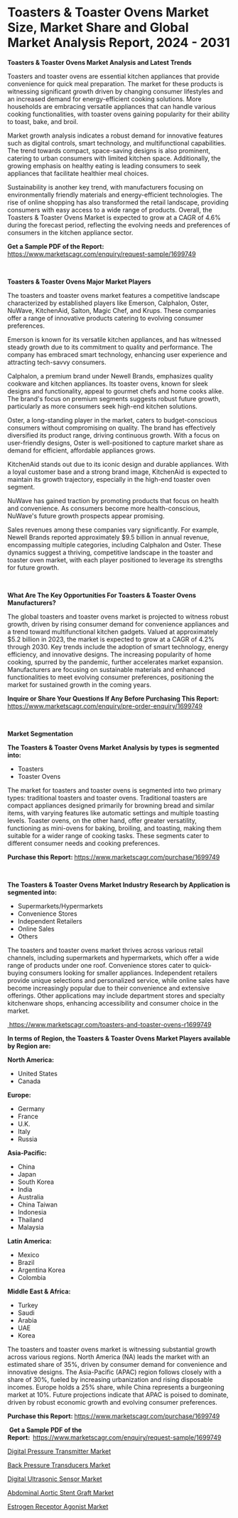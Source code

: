 <p><h1>Toasters & Toaster Ovens Market Size, Market Share and Global Market Analysis Report, 2024 - 2031</h1></p><p><strong>Toasters & Toaster Ovens Market Analysis and Latest Trends</strong></p>
<p><p>Toasters and toaster ovens are essential kitchen appliances that provide convenience for quick meal preparation. The market for these products is witnessing significant growth driven by changing consumer lifestyles and an increased demand for energy-efficient cooking solutions. More households are embracing versatile appliances that can handle various cooking functionalities, with toaster ovens gaining popularity for their ability to toast, bake, and broil.</p><p>Market growth analysis indicates a robust demand for innovative features such as digital controls, smart technology, and multifunctional capabilities. The trend towards compact, space-saving designs is also prominent, catering to urban consumers with limited kitchen space. Additionally, the growing emphasis on healthy eating is leading consumers to seek appliances that facilitate healthier meal choices.</p><p>Sustainability is another key trend, with manufacturers focusing on environmentally friendly materials and energy-efficient technologies. The rise of online shopping has also transformed the retail landscape, providing consumers with easy access to a wide range of products. Overall, the Toasters & Toaster Ovens Market is expected to grow at a CAGR of 4.6% during the forecast period, reflecting the evolving needs and preferences of consumers in the kitchen appliance sector.</p></p>
<p><strong>Get a Sample PDF of the Report:&nbsp;</strong> <a href="https://www.marketscagr.com/enquiry/request-sample/1699749?utm_campaign=1285&utm_medium=2&utm_source=Github&utm_content=ia&utm_term=20102024&utm_id=toasters-toaster-ovens">https://www.marketscagr.com/enquiry/request-sample/1699749</a></p>
<p>&nbsp;</p>
<p><strong>Toasters & Toaster Ovens Major Market Players</strong></p>
<p><p>The toasters and toaster ovens market features a competitive landscape characterized by established players like Emerson, Calphalon, Oster, NuWave, KitchenAid, Salton, Magic Chef, and Krups. These companies offer a range of innovative products catering to evolving consumer preferences.</p><p>Emerson is known for its versatile kitchen appliances, and has witnessed steady growth due to its commitment to quality and performance. The company has embraced smart technology, enhancing user experience and attracting tech-savvy consumers. </p><p>Calphalon, a premium brand under Newell Brands, emphasizes quality cookware and kitchen appliances. Its toaster ovens, known for sleek designs and functionality, appeal to gourmet chefs and home cooks alike. The brand's focus on premium segments suggests robust future growth, particularly as more consumers seek high-end kitchen solutions.</p><p>Oster, a long-standing player in the market, caters to budget-conscious consumers without compromising on quality. The brand has effectively diversified its product range, driving continuous growth. With a focus on user-friendly designs, Oster is well-positioned to capture market share as demand for efficient, affordable appliances grows.</p><p>KitchenAid stands out due to its iconic design and durable appliances. With a loyal customer base and a strong brand image, KitchenAid is expected to maintain its growth trajectory, especially in the high-end toaster oven segment.</p><p>NuWave has gained traction by promoting products that focus on health and convenience. As consumers become more health-conscious, NuWave's future growth prospects appear promising.</p><p>Sales revenues among these companies vary significantly. For example, Newell Brands reported approximately $9.5 billion in annual revenue, encompassing multiple categories, including Calphalon and Oster. These dynamics suggest a thriving, competitive landscape in the toaster and toaster oven market, with each player positioned to leverage its strengths for future growth.</p></p>
<p>&nbsp;</p>
<p><strong>What Are The Key Opportunities For Toasters & Toaster Ovens Manufacturers?</strong></p>
<p><p>The global toasters and toaster ovens market is projected to witness robust growth, driven by rising consumer demand for convenience appliances and a trend toward multifunctional kitchen gadgets. Valued at approximately $5.2 billion in 2023, the market is expected to grow at a CAGR of 4.2% through 2030. Key trends include the adoption of smart technology, energy efficiency, and innovative designs. The increasing popularity of home cooking, spurred by the pandemic, further accelerates market expansion. Manufacturers are focusing on sustainable materials and enhanced functionalities to meet evolving consumer preferences, positioning the market for sustained growth in the coming years.</p></p>
<p><strong>Inquire or Share Your Questions If Any Before Purchasing This Report:</strong> <a href="https://www.marketscagr.com/enquiry/pre-order-enquiry/1699749?utm_campaign=1285&utm_medium=2&utm_source=Github&utm_content=ia&utm_term=20102024&utm_id=toasters-toaster-ovens">https://www.marketscagr.com/enquiry/pre-order-enquiry/1699749</a></p>
<p>&nbsp;</p>
<p><strong>Market Segmentation</strong></p>
<p><strong>The Toasters & Toaster Ovens Market Analysis by types is segmented into:</strong></p>
<p><ul><li>Toasters</li><li>Toaster Ovens</li></ul></p>
<p><p>The market for toasters and toaster ovens is segmented into two primary types: traditional toasters and toaster ovens. Traditional toasters are compact appliances designed primarily for browning bread and similar items, with varying features like automatic settings and multiple toasting levels. Toaster ovens, on the other hand, offer greater versatility, functioning as mini-ovens for baking, broiling, and toasting, making them suitable for a wider range of cooking tasks. These segments cater to different consumer needs and cooking preferences.</p></p>
<p><strong>Purchase this Report:&nbsp;</strong><a href="https://www.marketscagr.com/purchase/1699749?utm_campaign=1285&utm_medium=2&utm_source=Github&utm_content=ia&utm_term=20102024&utm_id=toasters-toaster-ovens">https://www.marketscagr.com/purchase/1699749</a></p>
<p>&nbsp;</p>
<p><strong>The Toasters & Toaster Ovens Market Industry Research by Application is segmented into:</strong></p>
<p><ul><li>Supermarkets/Hypermarkets</li><li>Convenience Stores</li><li>Independent Retailers</li><li>Online Sales</li><li>Others</li></ul></p>
<p><p>The toasters and toaster ovens market thrives across various retail channels, including supermarkets and hypermarkets, which offer a wide range of products under one roof. Convenience stores cater to quick-buying consumers looking for smaller appliances. Independent retailers provide unique selections and personalized service, while online sales have become increasingly popular due to their convenience and extensive offerings. Other applications may include department stores and specialty kitchenware shops, enhancing accessibility and consumer choice in the market.</p></p>
<p><a href="https://www.marketscagr.com/toasters-and-toaster-ovens-r1699749?utm_campaign=1285&utm_medium=2&utm_source=Github&utm_content=ia&utm_term=20102024&utm_id=toasters-toaster-ovens">&nbsp;https://www.marketscagr.com/toasters-and-toaster-ovens-r1699749</a></p>
<p><strong>In terms of Region, the Toasters & Toaster Ovens Market Players available by Region are:</strong></p>
<p>
    <p> <strong> North America: </strong>
        <ul>
            <li>United States</li>
            <li>Canada</li>
        </ul>
        </p> 
    <p> <strong> Europe: </strong>
        <ul>
            <li>Germany</li>
            <li>France</li>
            <li>U.K.</li>
            <li>Italy</li>
            <li>Russia</li>
        </ul>
        </p> 
    <p> <strong> Asia-Pacific: </strong>
        <ul>
            <li>China</li>
            <li>Japan</li>
            <li>South Korea</li>
            <li>India</li>
            <li>Australia</li>
            <li>China Taiwan</li>
            <li>Indonesia</li>
            <li>Thailand</li>
            <li>Malaysia</li>
        </ul>
        </p> 
    <p> <strong> Latin America: </strong>
        <ul>
            <li>Mexico</li>
            <li>Brazil</li>
            <li>Argentina Korea</li>
            <li>Colombia</li>
        </ul>
        </p> 
    <p> <strong> Middle East & Africa: </strong>
        <ul>
            <li>Turkey</li>
            <li>Saudi</li>
            <li>Arabia</li>
            <li>UAE</li>
            <li>Korea</li>
        </ul>
    </p>
    </p>
<p><p>The toasters and toaster ovens market is witnessing substantial growth across various regions. North America (NA) leads the market with an estimated share of 35%, driven by consumer demand for convenience and innovative designs. The Asia-Pacific (APAC) region follows closely with a share of 30%, fueled by increasing urbanization and rising disposable incomes. Europe holds a 25% share, while China represents a burgeoning market at 10%. Future projections indicate that APAC is poised to dominate, driven by robust economic growth and evolving consumer preferences.</p></p>
<p><strong>Purchase this Report: </strong><a href="https://www.marketscagr.com/purchase/1699749?utm_campaign=1285&utm_medium=2&utm_source=Github&utm_content=ia&utm_term=20102024&utm_id=toasters-toaster-ovens">https://www.marketscagr.com/purchase/1699749</a></p>
<p>&nbsp;<strong>Get a Sample PDF of the Report:&nbsp;&nbsp;</strong><a href="https://www.marketscagr.com/enquiry/request-sample/1699749?utm_campaign=1285&utm_medium=2&utm_source=Github&utm_content=ia&utm_term=20102024&utm_id=toasters-toaster-ovens">https://www.marketscagr.com/enquiry/request-sample/1699749</a></p>
<p><strong></strong></p>
<p><p><a href="https://github.com/joannesouthgate/Market-Research-Report-List-5/blob/main/digital-pressure-transmitter-market.md?utm_campaign=1285&utm_medium=2&utm_source=Github&utm_content=ia&utm_term=20102024&utm_id=toasters-toaster-ovens">Digital Pressure Transmitter Market</a></p><p><a href="https://github.com/sofayahoo2023/Market-Research-Report-List-6/blob/main/back-pressure-transducers-market.md?utm_campaign=1285&utm_medium=2&utm_source=Github&utm_content=ia&utm_term=20102024&utm_id=toasters-toaster-ovens">Back Pressure Transducers Market</a></p><p><a href="https://issuu.com/reportprime-2/docs/digital-ultrasonic-sensor-market-si_07f61804604001?utm_campaign=1285&utm_medium=2&utm_source=Github&utm_content=ia&utm_term=20102024&utm_id=toasters-toaster-ovens">Digital Ultrasonic Sensor Market</a></p><p><a href="https://www.linkedin.com/pulse/charting-future-comprehensive-analysis-global-abdominal-y3mce?utm_campaign=1285&utm_medium=2&utm_source=Github&utm_content=ia&utm_term=20102024&utm_id=toasters-toaster-ovens">Abdominal Aortic Stent Graft Market</a></p><p><a href="https://www.linkedin.com/pulse/estrogen-receptor-agonist-market-size-growth-industry-analysis-trxhe?utm_campaign=1285&utm_medium=2&utm_source=Github&utm_content=ia&utm_term=20102024&utm_id=toasters-toaster-ovens">Estrogen Receptor Agonist Market</a></p></p>